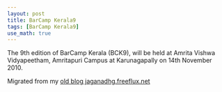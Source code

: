 ```yaml
---
layout: post
title: BarCamp Kerala9
tags: [BarCamp Kerala9]
use_math: true
---
```

The 9th edition of BarCamp Kerala (BCK9), will be held at Amrita Vishwa Vidyapeetham, Amritapuri Campus at Karunagapally on 14th November 2010.



Migrated from my [old blog jaganadhg.freeflux.net](https://web.archive.org/web/20160323193721/http://jaganadhg.freeflux.net/blog)
